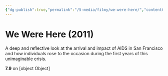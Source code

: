 ```yaml
---
{"dg-publish":true,"permalink":"/5-media/filmy/we-were-here/","contentClasses":"movie","tags":["to-watch","фильм","#Documentary","#Biography","#History"]}
---
```


# We Were Here (2011)
​​A deep and reflective look at the arrival and impact of AIDS in San Francisco and how individuals rose to the occasion during the first years of this unimaginable crisis.

**7.9** on [object Object]
